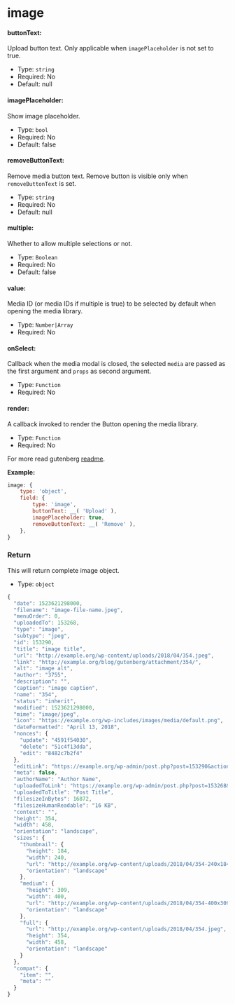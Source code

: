 # image

#### buttonText:

Upload button text.  Only applicable when `imagePlaceholder` is not set to true.

- Type: `string`
- Required: No
- Default: null

#### imagePlaceholder:

Show image placeholder.

- Type: `bool`
- Required: No
- Default: false

#### removeButtonText:

Remove media button text. Remove button is visible only when `removeButtonText` is set.

- Type: `string`
- Required: No
- Default: null

#### multiple:

Whether to allow multiple selections or not.

- Type: `Boolean`
- Required: No
- Default: false

#### value:

Media ID (or media IDs if multiple is true) to be selected by default when opening the media library.

- Type: `Number|Array`
- Required: No

#### onSelect:

Callback when the media modal is closed, the selected `media` are passed as the first argument and `props` as second argument.

- Type: `Function`
- Required: No

#### render:

A callback invoked to render the Button opening the media library.

- Type: `Function`
- Required: No

For more read gutenberg [readme](https://github.com/WordPress/gutenberg/tree/master/blocks/media-upload).

**Example:**

```js
image: {
	type: 'object',
	field: {
		type: 'image',
		buttonText: __( 'Upload' ),
		imagePlaceholder: true,
		removeButtonText: __( 'Remove' ),
	},
}
```

### Return

This will return complete image object.

- Type: `object`

```javascript
{
  "date": 1523621298000,
  "filename": "image-file-name.jpeg",
  "menuOrder": 0,
  "uploadedTo": 153268,
  "type": "image",
  "subtype": "jpeg",
  "id": 153290,
  "title": "image title",
  "url": "http://example.org/wp-content/uploads/2018/04/354.jpeg",
  "link": "http://example.org/blog/gutenberg/attachment/354/",
  "alt": "image alt",
  "author": "3755",
  "description": "",
  "caption": "image caption",
  "name": "354",
  "status": "inherit",
  "modified": 1523621298000,
  "mime": "image/jpeg",
  "icon": "https://example.org/wp-includes/images/media/default.png",
  "dateFormatted": "April 13, 2018",
  "nonces": {
    "update": "4591f54030",
    "delete": "51c4f13dda",
    "edit": "8482c7b2f4"
  },
  "editLink": "https://example.org/wp-admin/post.php?post=153290&action=edit",
  "meta": false,
  "authorName": "Author Name",
  "uploadedToLink": "https://example.org/wp-admin/post.php?post=153268&action=edit",
  "uploadedToTitle": "Post Title",
  "filesizeInBytes": 16872,
  "filesizeHumanReadable": "16 KB",
  "context": "",
  "height": 354,
  "width": 458,
  "orientation": "landscape",
  "sizes": {
    "thumbnail": {
      "height": 184,
      "width": 240,
      "url": "http://example.org/wp-content/uploads/2018/04/354-240x184.jpeg",
      "orientation": "landscape"
    },
    "medium": {
      "height": 309,
      "width": 400,
      "url": "http://example.org/wp-content/uploads/2018/04/354-400x309.jpeg",
      "orientation": "landscape"
    },
    "full": {
      "url": "http://example.org/wp-content/uploads/2018/04/354.jpeg",
      "height": 354,
      "width": 458,
      "orientation": "landscape"
    }
  },
  "compat": {
    "item": "",
    "meta": ""
  }
}
```
